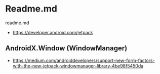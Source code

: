# Readme.md

readme.md

*   https://developer.android.com/jetpack

## AndroidX.Window (WindowManager)

*   https://medium.com/androiddevelopers/support-new-form-factors-with-the-new-jetpack-windowmanager-library-4be98f5450da






